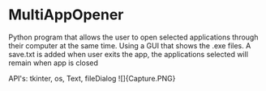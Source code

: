 # MultiAppOpener

Python program that allows the user to open selected applications through their computer at the same time.
Using a GUI that shows the .exe files.
A save.txt is added when user exits the app, the applications selected will remain when app is closed

API's: tkinter, os, Text, fileDialog
![]{Capture.PNG}
